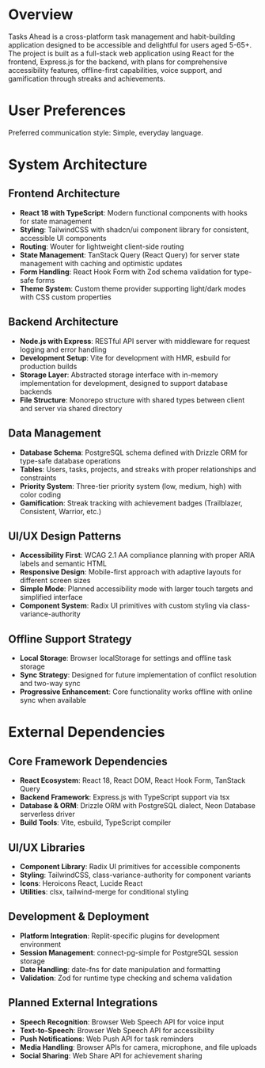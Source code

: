 # Overview

Tasks Ahead is a cross-platform task management and habit-building application designed to be accessible and delightful for users aged 5-65+. The project is built as a full-stack web application using React for the frontend, Express.js for the backend, with plans for comprehensive accessibility features, offline-first capabilities, voice support, and gamification through streaks and achievements.

# User Preferences

Preferred communication style: Simple, everyday language.

# System Architecture

## Frontend Architecture
- **React 18 with TypeScript**: Modern functional components with hooks for state management
- **Styling**: TailwindCSS with shadcn/ui component library for consistent, accessible UI components
- **Routing**: Wouter for lightweight client-side routing
- **State Management**: TanStack Query (React Query) for server state management with caching and optimistic updates
- **Form Handling**: React Hook Form with Zod schema validation for type-safe forms
- **Theme System**: Custom theme provider supporting light/dark modes with CSS custom properties

## Backend Architecture
- **Node.js with Express**: RESTful API server with middleware for request logging and error handling
- **Development Setup**: Vite for development with HMR, esbuild for production builds
- **Storage Layer**: Abstracted storage interface with in-memory implementation for development, designed to support database backends
- **File Structure**: Monorepo structure with shared types between client and server via shared directory

## Data Management
- **Database Schema**: PostgreSQL schema defined with Drizzle ORM for type-safe database operations
- **Tables**: Users, tasks, projects, and streaks with proper relationships and constraints
- **Priority System**: Three-tier priority system (low, medium, high) with color coding
- **Gamification**: Streak tracking with achievement badges (Trailblazer, Consistent, Warrior, etc.)

## UI/UX Design Patterns
- **Accessibility First**: WCAG 2.1 AA compliance planning with proper ARIA labels and semantic HTML
- **Responsive Design**: Mobile-first approach with adaptive layouts for different screen sizes
- **Simple Mode**: Planned accessibility mode with larger touch targets and simplified interface
- **Component System**: Radix UI primitives with custom styling via class-variance-authority

## Offline Support Strategy
- **Local Storage**: Browser localStorage for settings and offline task storage
- **Sync Strategy**: Designed for future implementation of conflict resolution and two-way sync
- **Progressive Enhancement**: Core functionality works offline with online sync when available

# External Dependencies

## Core Framework Dependencies
- **React Ecosystem**: React 18, React DOM, React Hook Form, TanStack Query
- **Backend Framework**: Express.js with TypeScript support via tsx
- **Database & ORM**: Drizzle ORM with PostgreSQL dialect, Neon Database serverless driver
- **Build Tools**: Vite, esbuild, TypeScript compiler

## UI/UX Libraries
- **Component Library**: Radix UI primitives for accessible components
- **Styling**: TailwindCSS, class-variance-authority for component variants
- **Icons**: Heroicons React, Lucide React
- **Utilities**: clsx, tailwind-merge for conditional styling

## Development & Deployment
- **Platform Integration**: Replit-specific plugins for development environment
- **Session Management**: connect-pg-simple for PostgreSQL session storage
- **Date Handling**: date-fns for date manipulation and formatting
- **Validation**: Zod for runtime type checking and schema validation

## Planned External Integrations
- **Speech Recognition**: Browser Web Speech API for voice input
- **Text-to-Speech**: Browser Web Speech API for accessibility
- **Push Notifications**: Web Push API for task reminders
- **Media Handling**: Browser APIs for camera, microphone, and file uploads
- **Social Sharing**: Web Share API for achievement sharing